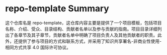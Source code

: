 # repo-template Summary

这个仓库名是 repo-template，这仓库内容主要是提供了一个项目模板，包括项目名称、介绍、受众、目录结构、贡献者名单以及参与贡献的指南。项目目录详细列出了各章节及其子章节，贡献者名单中明确了项目负责人及其他贡献者的职责。此外，还提供了参与项目的方式和联系方式，并采用了知识共享署名-非商业性使用-相同方式共享 4.0 国际许可协议。